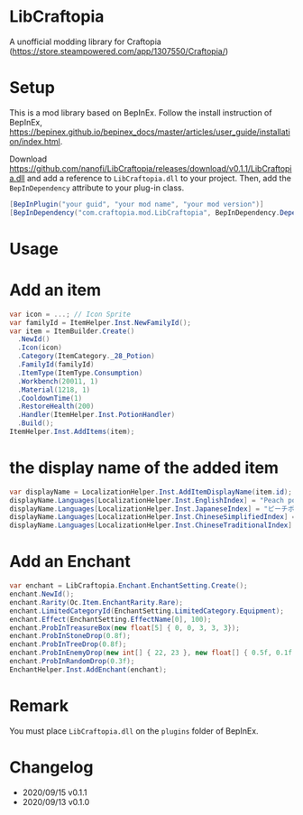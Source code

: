 # LibCraftopia
A  unofficial modding library for Craftopia (https://store.steampowered.com/app/1307550/Craftopia/)

# Setup

This is a mod library based on BepInEx. Follow the install instruction of BepInEx, https://bepinex.github.io/bepinex_docs/master/articles/user_guide/installation/index.html. 


Download https://github.com/nanofi/LibCraftopia/releases/download/v0.1.1/LibCraftopia.dll and add a reference to `LibCraftopia.dll` to your project. Then, add the `BepInDependency` attribute  to your plug-in class.

```csharp
[BepInPlugin("your guid", "your mod name", "your mod version")]
[BepInDependency("com.craftopia.mod.LibCraftopia", BepInDependency.DependencyFlags.HardDependency)] // Add this!
```
# Usage

#  Add an item

```csharp
var icon = ...; // Icon Sprite
var familyId = ItemHelper.Inst.NewFamilyId();
var item = ItemBuilder.Create()
  .NewId()
  .Icon(icon)
  .Category(ItemCategory._28_Potion)
  .FamilyId(familyId)
  .ItemType(ItemType.Consumption)
  .Workbench(20011, 1) 
  .Material(1218, 1)
  .CooldownTime(1)
  .RestoreHealth(200)
  .Handler(ItemHelper.Inst.PotionHandler)
  .Build();
ItemHelper.Inst.AddItems(item);
```

#  the display name of the added item

```csharp
var displayName = LocalizationHelper.Inst.AddItemDisplayName(item.id);
displayName.Languages[LocalizationHelper.Inst.EnglishIndex] = "Peach potion";
displayName.Languages[LocalizationHelper.Inst.JapaneseIndex] = "ピーチポーション";
displayName.Languages[LocalizationHelper.Inst.ChineseSimplifiedIndex] = "..."; // Sorry, i cannot write chinese
displayName.Languages[LocalizationHelper.Inst.ChineseTraditionalIndex] = "...";
```

#  Add an Enchant

```csharp
var enchant = LibCraftopia.Enchant.EnchantSetting.Create();
enchant.NewId();
enchant.Rarity(Oc.Item.EnchantRarity.Rare);
enchant.LimitedCategoryId(EnchantSetting.LimitedCategory.Equipment);
enchant.Effect(EnchantSetting.EffectName[0], 100);
enchant.ProbInTreasureBox(new float[5] { 0, 0, 3, 3, 3});
enchant.ProbInStoneDrop(0.8f);
enchant.ProbInTreeDrop(0.8f);
enchant.ProbInEnemyDrop(new int[] { 22, 23 }, new float[] { 0.5f, 0.1f });
enchant.ProbInRandomDrop(0.3f);
EnchantHelper.Inst.AddEnchant(enchant);
```

# Remark

You must place `LibCraftopia.dll` on the `plugins` folder of BepInEx. 

# Changelog

- 2020/09/15 v0.1.1 
- 2020/09/13 v0.1.0
